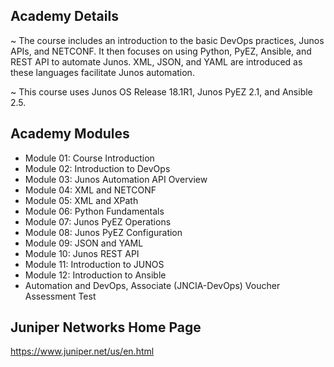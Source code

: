 ## Academy Details

~ The course includes an introduction to the basic DevOps practices, Junos APIs, and NETCONF. It then focuses on using Python, PyEZ, Ansible, and REST API to automate Junos. XML, JSON, and YAML are introduced as these languages facilitate Junos automation. 

~ This course uses Junos OS Release 18.1R1, Junos PyEZ 2.1, and Ansible 2.5.


## Academy Modules

- Module 01: Course Introduction
- Module 02: Introduction to DevOps
- Module 03: Junos Automation API Overview
- Module 04: XML and NETCONF
- Module 05: XML and XPath
- Module 06: Python Fundamentals
- Module 07: Junos PyEZ Operations
- Module 08: Junos PyEZ Configuration
- Module 09: JSON and YAML
- Module 10: Junos REST API
- Module 11: Introduction to JUNOS
- Module 12: Introduction to Ansible
- Automation and DevOps, Associate (JNCIA-DevOps) Voucher Assessment Test

## Juniper Networks Home Page

https://www.juniper.net/us/en.html
